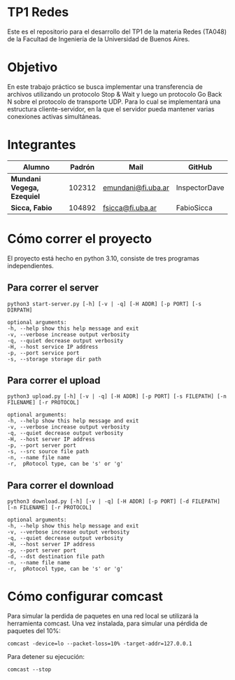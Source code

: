 # TP1 Redes

Este es el repositorio para el desarrollo del TP1 de la materia Redes (TA048) de la Facultad de Ingeniería de la Universidad de Buenos Aires.

# Objetivo

En este trabajo práctico se busca implementar una transferencia de archivos utilizando un protocolo Stop & Wait y luego un protocolo Go Back N sobre el protocolo de transporte UDP. Para lo cual se implementará una estructura cliente-servidor, en la que el servidor pueda mantener varias conexiones activas simultáneas.

# Integrantes

| <center>Alumno</center> | <center>Padrón</center> | <center>Mail</center> | <center>GitHub</center>
|:------------------------|:-----------------------:|:----------------------|:----------------------|
| **Mundani Vegega, Ezequiel** | 102312 | emundani@fi.uba.ar | InspectorDave |
| **Sicca, Fabio** | 104892 | fsicca@fi.uba.ar | FabioSicca |

# Cómo correr el proyecto

El proyecto está hecho en python 3.10, consiste de tres programas independientes.

## Para correr el server

```
python3 start-server.py [-h] [-v | -q] [-H ADDR] [-p PORT] [-s DIRPATH]
```
```
optional arguments:
-h, --help show this help message and exit
-v, --verbose increase output verbosity
-q, --quiet decrease output verbosity
-H, --host service IP address
-p, --port service port
-s, --storage storage dir path
```

## Para correr el upload

```
python3 upload.py [-h] [-v | -q] [-H ADDR] [-p PORT] [-s FILEPATH] [-n FILENAME] [-r PROTOCOL]
```
```
optional arguments:
-h, --help show this help message and exit
-v, --verbose increase output verbosity
-q, --quiet decrease output verbosity
-H, --host server IP address
-p, --port server port
-s, --src source file path
-n, --name file name
-r,  pRotocol type, can be 's' or 'g'
```

## Para correr el download

```
python3 download.py [-h] [-v | -q] [-H ADDR] [-p PORT] [-d FILEPATH] [-n FILENAME] [-r PROTOCOL]
```
```
optional arguments:
-h, --help show this help message and exit
-v, --verbose increase output verbosity
-q, --quiet decrease output verbosity
-H, --host server IP address
-p, --port server port
-d, --dst destination file path
-n, --name file name
-r,  pRotocol type, can be 's' or 'g'
```

# Cómo configurar comcast

Para simular la perdida de paquetes en una red local se utilizará la herramienta comcast. Una vez instalada, para simular una pérdida  de paquetes del 10%:
```
comcast -device=lo --packet-loss=10% -target-addr=127.0.0.1
```

Para detener su ejecución:
```
comcast --stop
```